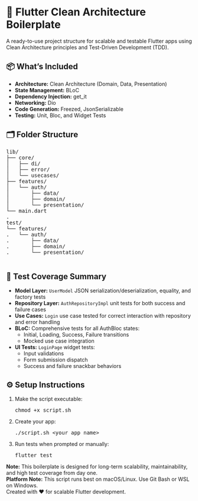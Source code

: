 <!DOCTYPE html>
<html lang="en">
<body>

  <h1>🚀 Flutter Clean Architecture Boilerplate</h1>
  <p>
    A ready-to-use project structure for scalable and testable Flutter apps using Clean Architecture principles and Test-Driven Development (TDD).
  </p>

  <div class="section">
    <h2>📦 What’s Included</h2>
    <ul>
      <li><strong>Architecture:</strong> Clean Architecture (Domain, Data, Presentation)</li>
      <li><strong>State Management:</strong> BLoC</li>
      <li><strong>Dependency Injection:</strong> get_it</li>
      <li><strong>Networking:</strong> Dio</li>
      <li><strong>Code Generation:</strong> Freezed, JsonSerializable</li>
      <li><strong>Testing:</strong> Unit, Bloc, and Widget Tests</li>
    </ul>
  </div>

  <div class="section">
    <h2>🗂️ Folder Structure</h2>
    <pre>
lib/
├── core/
│   ├── di/
│   ├── error/
│   └── usecases/
├── features/
│   └── auth/
│       ├── data/
│       ├── domain/
│       └── presentation/
└── main.dart
.
test/
└── features/
.   └── auth/
.       ├── data/
.       ├── domain/
.       └── presentation/
    </pre>
  </div>

  <div class="section">
    <h2>🧪 Test Coverage Summary</h2>
    <ul>
      <li><strong>Model Layer:</strong> <code>UserModel</code> JSON serialization/deserialization, equality, and factory tests</li>
      <li><strong>Repository Layer:</strong> <code>AuthRepositoryImpl</code> unit tests for both success and failure cases</li>
      <li><strong>Use Cases:</strong> <code>Login</code> use case tested for correct interaction with repository and error handling</li>
      <li><strong>BLoC:</strong> Comprehensive tests for all AuthBloc states:
        <ul>
          <li>Initial, Loading, Success, Failure transitions</li>
          <li>Mocked use case integration</li>
        </ul>
      </li>
      <li><strong>UI Tests:</strong> <code>LoginPage</code> widget tests:
        <ul>
          <li>Input validations</li>
          <li>Form submission dispatch</li>
          <li>Success and failure snackbar behaviors</li>
        </ul>
      </li>
    </ul>
  </div>

  <div class="section">
    <h2>⚙️ Setup Instructions</h2>
    <ol>
      <li>Make the script executable:
        <pre>chmod +x script.sh</pre>
      </li>
      <li>Create your app:
        <pre>./script.sh &lt;your_app_name&gt;</pre>
      </li>
      <li>Run tests when prompted or manually:
        <pre>flutter test</pre>
      </li>
    </ol>
  </div>

  <div class="highlight">
    <strong>Note:</strong> This boilerplate is designed for long-term scalability, maintainability, and high test coverage from day one.
  </div>

  <!-- <div class="important"> -->
<div class="highlight">
    <strong>Platform Note:</strong> This script runs best on macOS/Linux. Use Git Bash or WSL on Windows.
  </div>

  <footer>
    Created with ❤️ for scalable Flutter development.
  </footer>
</body>
</html>
